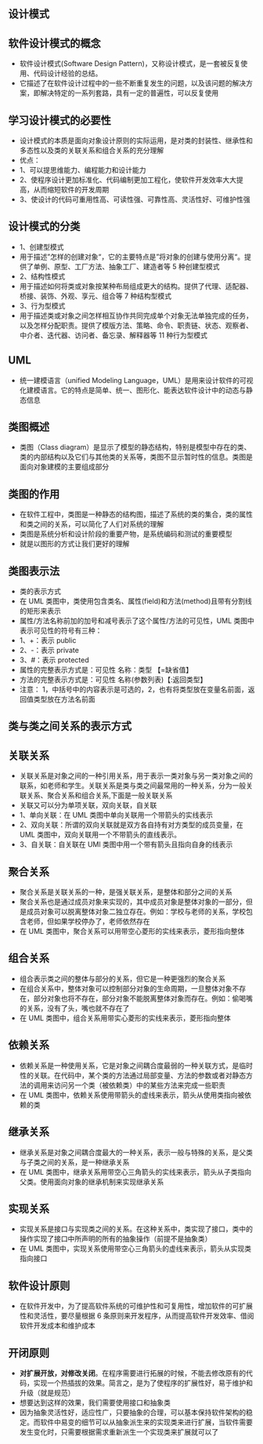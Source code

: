 ## 设计模式

## 软件设计模式的概念
* 软件设计模式(Software Design Pattern)，又称设计模式，是一套被反复使用、代码设计经验的总结。
* 它描述了在软件设计过程中的一些不断重复发生的问题，以及该问题的解决方案，即解决特定的一系列套路，具有一定的普遍性，可以反复使用

## 学习设计模式的必要性
* 设计模式的本质是面向对象设计原则的实际运用，是对类的封装性、继承性和多态性以及类的关联关系和组合关系的充分理解
* 优点：
* 1、可以提思维能力、编程能力和设计能力
* 2、使程序设计更加标准化、代码编制更加工程化，使软件开发效率大大提高，从而缩短软件的开发周期
* 3、使设计的代码可重用性高、可读性强、可靠性高、灵活性好、可维护性强

## 设计模式的分类
* 1、创建型模式
* 用于描述”怎样的创建对象“，它的主要特点是”将对象的创建与使用分离“。提供了单例、原型、工厂方法、抽象工厂、建造者等 5 种创建型模式
* 2、结构性模式
* 用于描述如何将类或对象按某种布局组成更大的结构。提供了代理、适配器、桥接、装饰、外观、享元、组合等 7 种结构型模式
* 3、行为型模式
* 用于描述类或对象之间怎样相互协作共同完成单个对象无法单独完成的任务，以及怎样分配职责。提供了模版方法、策略、命令、职责链、状态、观察者、中介者、迭代器、访问者、备忘录、解释器等 11 种行为型模式

## UML
* 统一建模语言（unified Modeling Language，UML）是用来设计软件的可视化建模语言。它的特点是简单、统一、图形化、能表达软件设计中的动态与静态信息

## 类图概述
* 类图（Class diagram）是显示了模型的静态结构，特别是模型中存在的类、类的内部结构以及它们与其他类的关系等，类图不显示暂时性的信息。类图是面向对象建模的主要组成部分

## 类图的作用
* 在软件工程中，类图是一种静态的结构图，描述了系统的类的集合，类的属性和类之间的关系，可以简化了人们对系统的理解
* 类图是系统分析和设计阶段的重要产物，是系统编码和测试的重要模型
* 就是以图形的方式让我们更好的理解

## 类图表示法
* 类的表示方式
* 在 UML 类图中，类使用包含类名、属性(field)和方法(method)且带有分割线的矩形来表示
* 属性/方法名称前加的加号和减号表示了这个属性/方法的可见性，UML 类图中表示可见性的符号有三种：
* 1、+：表示 public
* 2、-：表示 private
* 3、#：表示 protected
* 属性的完整表示方式是：可见性 名称：类型 【=缺省值】
* 方法的完整表示方式是：可见性 名称(参数列表)【:返回类型】
* 注意： 1，中括号中的内容表示是可选的，2，也有将类型放在变量名前面，返回值类型放在方法名前面

## 类与类之间关系的表示方式

## 关联关系
* 关联关系是对象之间的一种引用关系，用于表示一类对象与另一类对象之间的联系，如老师和学生。关联关系是类与类之间最常用的一种关系，分为一般关联关系、聚合关系和组合关系,下面是一般关联关系
* 关联又可以分为单项关联，双向关联，自关联
* 1、单向关联：在 UML 类图中单向关联用一个带箭头的实线表示
* 2、双向关联：所谓的双向关联就是双方各自持有对方类型的成员变量，在 UML 类图中，双向关联用一个不带箭头的直线表示。
* 3、自关联：自关联在 UMl 类图中用一个带有箭头且指向自身的线表示

## 聚合关系
* 聚合关系是关联关系的一种，是强关联关系，是整体和部分之间的关系
* 聚合关系也是通过成员对象来实现的，其中成员对象是整体对象的一部分，但是成员对象可以脱离整体对象二独立存在。例如：学校与老师的关系，学校包含老师，但如果学校停办了，老师依然存在
* 在 UML 类图中，聚合关系可以用带空心菱形的实线来表示，菱形指向整体

## 组合关系
* 组合表示类之间的整体与部分的关系，但它是一种更强烈的聚合关系
* 在组合关系中，整体对象可以控制部分对象的生命周期，一旦整体对象不存在，部分对象也将不存在，部分对象不能脱离整体对象而存在。例如：偷喝嘴的关系，没有了头，嘴也就不存在了
* 在 UML 类图中，组合关系用带实心菱形的实线来表示，菱形指向整体

## 依赖关系
* 依赖关系是一种使用关系，它是对象之间耦合度最弱的一种关联方式，是临时性的关联。在代码中，某个类的方法通过局部变量、方法的参数或者对静态方法的调用来访问另一个类（被依赖类）中的某些方法来完成一些职责
* 在 UML 类图中，依赖关系使用带箭头的虚线来表示，箭头从使用类指向被依赖的类

## 继承关系
* 继承关系是对象之间耦合度最大的一种关系，表示一般与特殊的关系，是父类与子类之间的关系，是一种继承关系
* 在 UML 类图中，继承关系用带空心三角箭头的实线来表示，箭头从子类指向父类。使用面向对象的继承机制来实现继承关系

## 实现关系
* 实现关系是接口与实现类之间的关系。在这种关系中，类实现了接口，类中的操作实现了接口中所声明的所有的抽象操作（前提不是抽象类）
* 在 UML 类图中，实现关系使用带空心三角箭头的虚线来表示，箭头从实现类指向接口

## 软件设计原则
* 在软件开发中，为了提高软件系统的可维护性和可复用性，增加软件的可扩展性和灵活性，要尽量根据 6 条原则来开发程序，从而提高软件开发效率、借阅软件开发成本和维护成本

## 开闭原则
* **对扩展开放，对修改关闭**。在程序需要进行拓展的时候，不能去修改原有的代码，实现一个热插拔的效果。简言之，是为了使程序的扩展性好，易于维护和升级（就是规范）
* 想要达到这样的效果，我们需要使用接口和抽象类
* 因为抽象灵活性好，适应性广，只要抽象的合理，可以基本保持软件架构的稳定。而软件中易变的细节可以从抽象派生来的实现类来进行扩展，当软件需要发生变化时，只需要根据需求重新派生一个实现类来扩展就可以了
